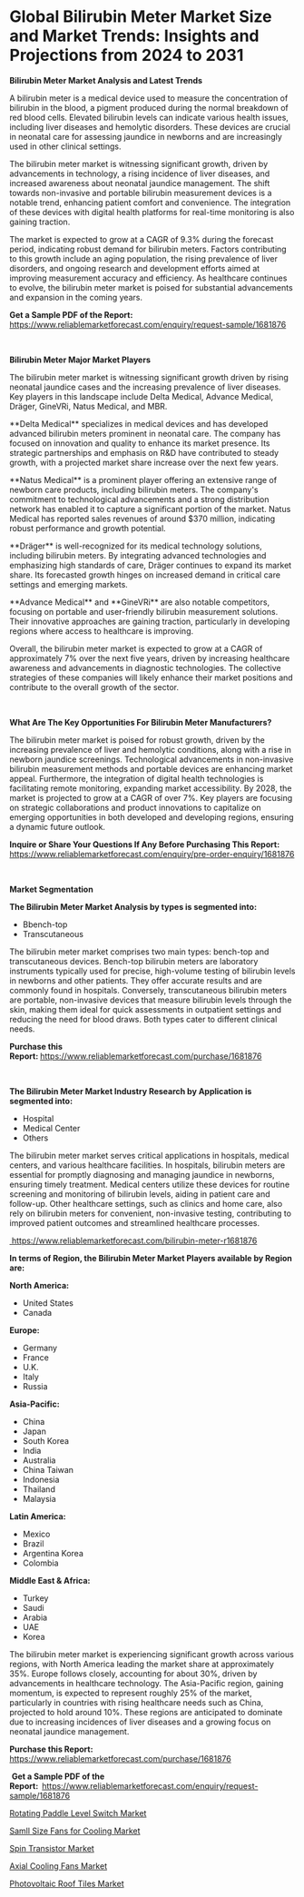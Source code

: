<p><h1>Global Bilirubin Meter Market Size and Market Trends: Insights and Projections from 2024 to 2031</h1></p><p><strong>Bilirubin Meter Market Analysis and Latest Trends</strong></p>
<p><p>A bilirubin meter is a medical device used to measure the concentration of bilirubin in the blood, a pigment produced during the normal breakdown of red blood cells. Elevated bilirubin levels can indicate various health issues, including liver diseases and hemolytic disorders. These devices are crucial in neonatal care for assessing jaundice in newborns and are increasingly used in other clinical settings.</p><p>The bilirubin meter market is witnessing significant growth, driven by advancements in technology, a rising incidence of liver diseases, and increased awareness about neonatal jaundice management. The shift towards non-invasive and portable bilirubin measurement devices is a notable trend, enhancing patient comfort and convenience. The integration of these devices with digital health platforms for real-time monitoring is also gaining traction.</p><p>The market is expected to grow at a CAGR of 9.3% during the forecast period, indicating robust demand for bilirubin meters. Factors contributing to this growth include an aging population, the rising prevalence of liver disorders, and ongoing research and development efforts aimed at improving measurement accuracy and efficiency. As healthcare continues to evolve, the bilirubin meter market is poised for substantial advancements and expansion in the coming years.</p></p>
<p><strong>Get a Sample PDF of the Report:&nbsp;</strong> <a href="https://www.reliablemarketforecast.com/enquiry/request-sample/1681876?utm_campaign=121&utm_medium=2&utm_source=Github&utm_content=ia&utm_term=01102024&utm_id=bilirubin-meter">https://www.reliablemarketforecast.com/enquiry/request-sample/1681876</a></p>
<p>&nbsp;</p>
<p><strong>Bilirubin Meter Major Market Players</strong></p>
<p><p>The bilirubin meter market is witnessing significant growth driven by rising neonatal jaundice cases and the increasing prevalence of liver diseases. Key players in this landscape include Delta Medical, Advance Medical, Dräger, GineVRi, Natus Medical, and MBR.</p><p>**Delta Medical** specializes in medical devices and has developed advanced bilirubin meters prominent in neonatal care. The company has focused on innovation and quality to enhance its market presence. Its strategic partnerships and emphasis on R&D have contributed to steady growth, with a projected market share increase over the next few years.</p><p>**Natus Medical** is a prominent player offering an extensive range of newborn care products, including bilirubin meters. The company's commitment to technological advancements and a strong distribution network has enabled it to capture a significant portion of the market. Natus Medical has reported sales revenues of around $370 million, indicating robust performance and growth potential.</p><p>**Dräger** is well-recognized for its medical technology solutions, including bilirubin meters. By integrating advanced technologies and emphasizing high standards of care, Dräger continues to expand its market share. Its forecasted growth hinges on increased demand in critical care settings and emerging markets.</p><p>**Advance Medical** and **GineVRi** are also notable competitors, focusing on portable and user-friendly bilirubin measurement solutions. Their innovative approaches are gaining traction, particularly in developing regions where access to healthcare is improving.</p><p>Overall, the bilirubin meter market is expected to grow at a CAGR of approximately 7% over the next five years, driven by increasing healthcare awareness and advancements in diagnostic technologies. The collective strategies of these companies will likely enhance their market positions and contribute to the overall growth of the sector.</p></p>
<p>&nbsp;</p>
<p><strong>What Are The Key Opportunities For Bilirubin Meter Manufacturers?</strong></p>
<p><p>The bilirubin meter market is poised for robust growth, driven by the increasing prevalence of liver and hemolytic conditions, along with a rise in newborn jaundice screenings. Technological advancements in non-invasive bilirubin measurement methods and portable devices are enhancing market appeal. Furthermore, the integration of digital health technologies is facilitating remote monitoring, expanding market accessibility. By 2028, the market is projected to grow at a CAGR of over 7%. Key players are focusing on strategic collaborations and product innovations to capitalize on emerging opportunities in both developed and developing regions, ensuring a dynamic future outlook.</p></p>
<p><strong>Inquire or Share Your Questions If Any Before Purchasing This Report:</strong> <a href="https://www.reliablemarketforecast.com/enquiry/pre-order-enquiry/1681876?utm_campaign=121&utm_medium=2&utm_source=Github&utm_content=ia&utm_term=01102024&utm_id=bilirubin-meter">https://www.reliablemarketforecast.com/enquiry/pre-order-enquiry/1681876</a></p>
<p>&nbsp;</p>
<p><strong>Market Segmentation</strong></p>
<p><strong>The Bilirubin Meter Market Analysis by types is segmented into:</strong></p>
<p><ul><li>Bbench-top</li><li>Transcutaneous</li></ul></p>
<p><p>The bilirubin meter market comprises two main types: bench-top and transcutaneous devices. Bench-top bilirubin meters are laboratory instruments typically used for precise, high-volume testing of bilirubin levels in newborns and other patients. They offer accurate results and are commonly found in hospitals. Conversely, transcutaneous bilirubin meters are portable, non-invasive devices that measure bilirubin levels through the skin, making them ideal for quick assessments in outpatient settings and reducing the need for blood draws. Both types cater to different clinical needs.</p></p>
<p><strong>Purchase this Report:&nbsp;</strong><a href="https://www.reliablemarketforecast.com/purchase/1681876?utm_campaign=121&utm_medium=2&utm_source=Github&utm_content=ia&utm_term=01102024&utm_id=bilirubin-meter">https://www.reliablemarketforecast.com/purchase/1681876</a></p>
<p>&nbsp;</p>
<p><strong>The Bilirubin Meter Market Industry Research by Application is segmented into:</strong></p>
<p><ul><li>Hospital</li><li>Medical Center</li><li>Others</li></ul></p>
<p><p>The bilirubin meter market serves critical applications in hospitals, medical centers, and various healthcare facilities. In hospitals, bilirubin meters are essential for promptly diagnosing and managing jaundice in newborns, ensuring timely treatment. Medical centers utilize these devices for routine screening and monitoring of bilirubin levels, aiding in patient care and follow-up. Other healthcare settings, such as clinics and home care, also rely on bilirubin meters for convenient, non-invasive testing, contributing to improved patient outcomes and streamlined healthcare processes.</p></p>
<p><a href="https://www.reliablemarketforecast.com/bilirubin-meter-r1681876?utm_campaign=121&utm_medium=2&utm_source=Github&utm_content=ia&utm_term=01102024&utm_id=bilirubin-meter">&nbsp;https://www.reliablemarketforecast.com/bilirubin-meter-r1681876</a></p>
<p><strong>In terms of Region, the Bilirubin Meter Market Players available by Region are:</strong></p>
<p>
    <p> <strong> North America: </strong>
        <ul>
            <li>United States</li>
            <li>Canada</li>
        </ul>
        </p> 
    <p> <strong> Europe: </strong>
        <ul>
            <li>Germany</li>
            <li>France</li>
            <li>U.K.</li>
            <li>Italy</li>
            <li>Russia</li>
        </ul>
        </p> 
    <p> <strong> Asia-Pacific: </strong>
        <ul>
            <li>China</li>
            <li>Japan</li>
            <li>South Korea</li>
            <li>India</li>
            <li>Australia</li>
            <li>China Taiwan</li>
            <li>Indonesia</li>
            <li>Thailand</li>
            <li>Malaysia</li>
        </ul>
        </p> 
    <p> <strong> Latin America: </strong>
        <ul>
            <li>Mexico</li>
            <li>Brazil</li>
            <li>Argentina Korea</li>
            <li>Colombia</li>
        </ul>
        </p> 
    <p> <strong> Middle East & Africa: </strong>
        <ul>
            <li>Turkey</li>
            <li>Saudi</li>
            <li>Arabia</li>
            <li>UAE</li>
            <li>Korea</li>
        </ul>
    </p>
    </p>
<p><p>The bilirubin meter market is experiencing significant growth across various regions, with North America leading the market share at approximately 35%. Europe follows closely, accounting for about 30%, driven by advancements in healthcare technology. The Asia-Pacific region, gaining momentum, is expected to represent roughly 25% of the market, particularly in countries with rising healthcare needs such as China, projected to hold around 10%. These regions are anticipated to dominate due to increasing incidences of liver diseases and a growing focus on neonatal jaundice management.</p></p>
<p><strong>Purchase this Report: </strong><a href="https://www.reliablemarketforecast.com/purchase/1681876?utm_campaign=121&utm_medium=2&utm_source=Github&utm_content=ia&utm_term=01102024&utm_id=bilirubin-meter">https://www.reliablemarketforecast.com/purchase/1681876</a></p>
<p>&nbsp;<strong>Get a Sample PDF of the Report:&nbsp;&nbsp;</strong><a href="https://www.reliablemarketforecast.com/enquiry/request-sample/1681876?utm_campaign=121&utm_medium=2&utm_source=Github&utm_content=ia&utm_term=01102024&utm_id=bilirubin-meter">https://www.reliablemarketforecast.com/enquiry/request-sample/1681876</a></p>
<p><strong></strong></p>
<p><p><a href="https://issuu.com/reportprime-2/docs/rotating-paddle-level-switch-market_2239ade1d1baf1?utm_campaign=121&utm_medium=2&utm_source=Github&utm_content=ia&utm_term=01102024&utm_id=bilirubin-meter">Rotating Paddle Level Switch Market</a></p><p><a href="https://github.com/AlesiaDushku485/Market-Research-Report-List-1/blob/main/samll-size-fans-for-cooling-market.md?utm_campaign=121&utm_medium=2&utm_source=Github&utm_content=ia&utm_term=01102024&utm_id=bilirubin-meter">Samll Size Fans for Cooling Market</a></p><p><a href="https://www.linkedin.com/pulse/spin-transistor-market-growth-segmentation-regional-analysis-h1iif?utm_campaign=121&utm_medium=2&utm_source=Github&utm_content=ia&utm_term=01102024&utm_id=bilirubin-meter">Spin Transistor Market</a></p><p><a href="https://github.com/allegrayx16ca/Market-Research-Report-List-1/blob/main/axial-cooling-fans-market.md?utm_campaign=121&utm_medium=2&utm_source=Github&utm_content=ia&utm_term=01102024&utm_id=bilirubin-meter">Axial Cooling Fans Market</a></p><p><a href="https://www.linkedin.com/pulse/emerging-market-trends-regional-analysis-photovoltaic-roof-pzxrc?utm_campaign=121&utm_medium=2&utm_source=Github&utm_content=ia&utm_term=01102024&utm_id=bilirubin-meter">Photovoltaic Roof Tiles Market</a></p></p>